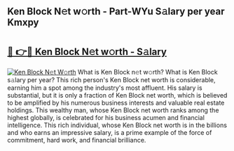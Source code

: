 ## Ken Block N𝚎t w𝚘rth - Part-WYu S𝚊lary per year Kmxpy

# <h2><a href="http://gc1s8x.nevu.top/?p=Ken+Block">🔗 👉🔴 Ken Block N𝚎t w𝚘rth - S𝚊lary</a></h2>

[![Ken Block N𝚎t W𝚘rth](https://i.imgur.com/Oavwk0R.jpeg)](http://gc1s8x.nevu.top/?p=Ken+Block)
What is Ken Block n𝚎t w𝚘rth? What is Ken Block s𝚊lary per year?
This rich person's Ken Block net worth is considerable, earning him a spot among the industry's most affluent. His salary is substantial, but it is only a fraction of Ken Block net worth, which is believed to be amplified by his numerous business interests and valuable real estate holdings. This wealthy man, whose Ken Block net worth ranks among the highest globally, is celebrated for his business acumen and financial intelligence. This rich individual, whose Ken Block net worth is in the billions and who earns an impressive salary, is a prime example of the force of commitment, hard work, and financial brilliance.
